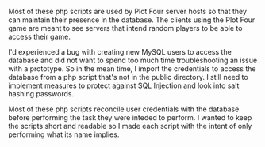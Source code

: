 Most of these php scripts are used by Plot Four server hosts so that they can maintain their
presence in the database. The clients using the Plot Four game are meant to see servers that
intend random players to be able to access their game.

I'd experienced a bug with creating new MySQL users to access the database and did not want to
spend too much time troubleshooting an issue with a prototype. So in the mean time, I import
the credentials to access the database from a php script that's not in the public directory.
I still need to implement measures to protect against SQL Injection and look into salt hashing 
passwords.

Most of these php scripts reconcile user credentials with the database before performing the task
they were inteded to perform. I wanted to keep the scripts short and readable so I made each
script with the intent of only performing what its name implies.